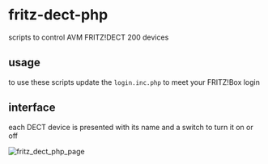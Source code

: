 # fritz-dect-php

scripts to control AVM FRITZ!DECT 200 devices

## usage

to use these scripts update the `login.inc.php` to meet your FRITZ!Box login

## interface

each DECT device is presented with its name and a switch to turn it on or off

![fritz_dect_php_page](https://cloud.githubusercontent.com/assets/727316/14409527/f6ca624e-ff15-11e5-8add-87f2eaf5eedf.png)
